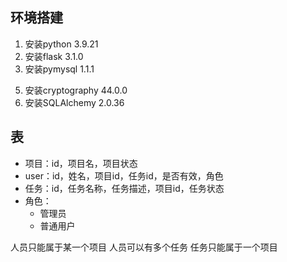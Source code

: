 ## 环境搭建
1. 安装python 3.9.21
2. 安装flask 3.1.0
3. 安装pymysql 1.1.1
<!-- 4. 安装flask-sqlalchemy 3.1.1 -->
5. 安装cryptography       44.0.0
6. 安装SQLAlchemy 2.0.36

## 表
- 项目：id，项目名，项目状态
- user：id，姓名，项目id，任务id，是否有效，角色
- 任务：id，任务名称，任务描述，项目id，任务状态
- 角色：
  - 管理员
  - 普通用户

人员只能属于某一个项目
人员可以有多个任务
任务只能属于一个项目